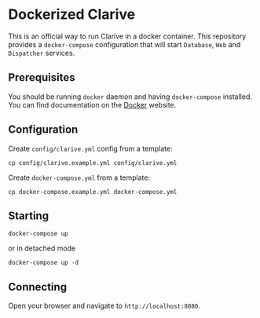 # Dockerized Clarive

This is an official way to run Clarive in a docker container. This repository provides a `docker-compose` configuration
that will start `Database`, `Web` and `Dispatcher` services.

## Prerequisites

You should be running `docker` daemon and having `docker-compose` installed. You can find documentation on the
[Docker](https://docs.docker.com/compose/install/) website.

## Configuration

Create `config/clarive.yml` config from a template:

    cp config/clarive.example.yml config/clarive.yml

Create `docker-compose.yml` from a template:

    cp docker-compose.example.yml docker-compose.yml

## Starting

    docker-compose up

or in detached mode

    docker-compose up -d

## Connecting

Open your browser and navigate to `http://localhost:8080`.
